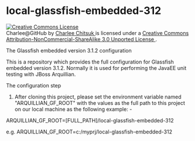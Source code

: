 local-glassfish-embedded-312
============================

<a rel="license" href="http://creativecommons.org/licenses/by-nc-sa/3.0/">
    <img alt="Creative Commons License" style="border-width:0"
    src="http://i.creativecommons.org/l/by-nc-sa/3.0/88x31.png" />
</a><br />
<span xmlns:dct="http://purl.org/dc/terms/" property="dct:title">
   Charlee@GitHub
</span> by
<a xmlns:cc="http://creativecommons.org/ns#"
   href="https://github.com/charleech"
   property="cc:attributionName"
   rel="cc:attributionURL">
   Charlee Chitsuk
</a>
is licensed under a
<a rel="license"
   href="http://creativecommons.org/licenses/by-nc-sa/3.0/">
   Creative Commons Attribution-NonCommercial-ShareAlike 3.0 Unported License
</a>.

The Glassfish embedded version 3.1.2 configuration

This is a repository which provides the full configuration for Glassfish
embedded version 3.1.2. Normally it is used for performing the JavaEE unit
testing with JBoss Arquillian.

The configuration step

1. After cloning this project, please set the environment variable named
"ARQUILLIAN_GF_ROOT" with the values as the full path to this project on
our local machine as the following example: -

ARQUILLIAN_GF_ROOT=[FULL_PATH]/local-glassfish-embedded-312

e.g.
ARQUILLIAN_GF_ROOT=c:/myprj/local-glassfish-embedded-312
